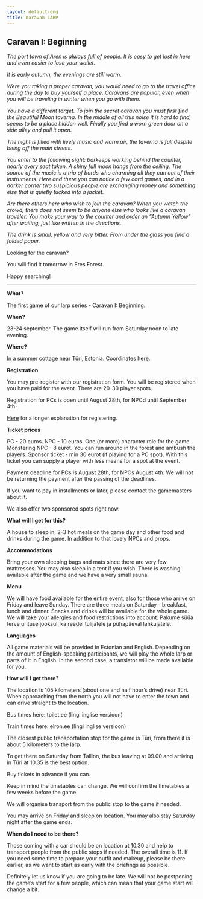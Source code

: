 ```yaml
---
layout: default-eng
title: Karavan LARP
---
```


## Caravan I: Beginning

_The port town of Aren is always full of people. It is easy to get lost in here and even easier to lose your wallet._

_It is early autumn, the evenings are still warm._

_Were you taking a proper caravan, you would need to go to the travel office during the day to buy yourself a place. Caravans are popular, even when you will be traveling in winter when you go with them._ 

_You have a different target. To join the secret caravan you must first find the Beautiful Moon taverna. In the middle of all this noise it is hard to find, seems to be a place hidden well. Finally you find a worn green door on a side alley and pull it open._ 

_The night is filled with lively music and warm air, the taverna is full despite being off the main streets._ 

_You enter to the following sight: barkeeps working behind the counter, nearly every seat taken. A shiny full moon hangs from the ceiling. The source of the music is a trio of bards who charming all they can out of their instruments. Here and there you can notice a few card games, and in a darker corner two suspicious people are exchanging money and something else that is quietly tucked into a jacket._ 

_Are there others here who wish to join the caravan? When you watch the crowd, there does not seem to be anyone else who looks like a caravan traveler. You make your way to the counter and order an “Autumn Yellow” after waiting, just like written in the directions._ 

_The drink is small, yellow and very bitter. From under the glass you find a folded paper._ 

Looking for the caravan?

You will find it tomorrow in Eres Forest. 

Happy searching! 

***

**What?**

The first game of our larp series - Caravan I: Beginning.

**When?**

23-24 september. The game itself will run from Saturday noon to late evening. 

**Where?**

In a summer cottage near Türi, Estonia. Coordinates [here](http://bit.ly/2wvrEK3).

**Registration**

You may pre-register with our registration form. You will be registered when you have paid for the event. There are 20-30 player spots.

Registration for PCs is open until August 28th, for NPCd until September 4th- 

[Here](https://karavanlarp.github.io/eng/reg/registration.html) for a longer explanation for registering.

**Ticket prices**

PC - 20 euros.
NPC - 10 euros. One (or more) character role for the game. 
Monstering NPC - 8 eurot. You can run around in the forest and ambush the players. 
Sponsor ticket - min 30 eurot (if playing for a PC spot). With this ticket you can supply a player with less means for a spot at the event.  

Payment deadline for PCs is August 28th, for NPCs August 4th. We will not be returning the payment after the passing of the deadlines. 

If you want to pay in installments or later, please contact the gamemasters about it. 

We also offer two sponsored spots right now. 

**What will I get for this?**

A house to sleep in, 2-3 hot meals on the game day and other food and drinks during the game. In addition to that lovely NPCs and props. 

**Accommodations**

Bring your own sleeping bags and mats since there are very few mattresses. You may also sleep in a tent if you wish. There is washing available after the game and we have a very small sauna. 

**Menu**

We will have food available for the entire event, also for those who arrive on Friday and leave Sunday. There are three meals on Saturday - breakfast, lunch and dinner. Snacks and drinks will be available for the whole game. We will take your allergies and food restrictions into account. Pakume süüa terve ürituse jooksul, ka reedel tulijatele ja pühapäeval lahkujatele.

**Languages**

All game materials will be provided in Estonian and English. Depending on the amount of English-speaking participants, we will play the whole larp or parts of it in English. In the second case, a translator will be made available for you. 

**How will I get there?**  

The location is 105 kilometers (about one and half hour’s drive) near Türi. When approaching from the north you will not have to enter the town and can drive straight to the location. 

Bus times here: tpilet.ee (lingi inglise versioon)

Train times here: elron.ee (lingi inglise versioon)

The closest public transportation stop for the game is Türi, from there it is about 5 kilometers to the larp. 

To get there on Saturday from Tallinn, the bus leaving at 09.00 and arriving in Türi at 10.35 is the best option. 

Buy tickets in advance if you can. 

Keep in mind the timetables can change. We will confirm the timetables a few weeks before the game. 

We will organise transport from the public stop to the game if needed. 

You may arrive on Friday and sleep on location. You may also stay Saturday night after the game ends. 

**When do I need to be there?** 

Those coming with a car should be on location at 10.30 and help to transport people from the public stops if needed. The overall time is 11. If you need some time to prepare your outfit and makeup, please be there earlier, as we want to start as early with the briefings as possible. 

Definitely let us know if you are going to be late. We will not be postponing the game’s start for a few people, which can mean that your game start will change a bit. 


